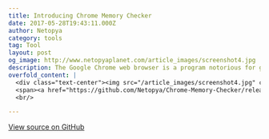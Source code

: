 ```yaml
---
title: Introducing Chrome Memory Checker
date: 2017-05-28T19:43:11.000Z
author: Netopya
category: tools
tag: Tool
layout: post
og_image: http://www.netopyaplanet.com/article_images/screenshot4.jpg
description: The Google Chrome web browser is a program notorious for gobbling up your computer's RAM. Chrome Memory Checker is a simple program to see exactly how much RAM Chrome is using.
overfold_content: |
  <div class="text-center"><img src="/article_images/screenshot4.jpg" class="img-thumbnail mb-3"/></div><p>The Google Chrome web browser is a program notorious for gobbling up your computer's RAM. Chrome Memory Checker is a simple program to see exactly how much RAM Chrome is using. Since Chrome uses multiple processes it is not as simple as opening up task manager and observing how much memory some Chrome process is using. Chrome Memory Checker sums up all the memory that the various Chrome processes are using and gives you the grand total! By continuously monitoring Chrome processes Chrome Memory Checker keeps track of total RAM usage in real time. For heavy Chrome users like me with over 40 tabs open on a regular basis, the number certainly surprised me at 8.26Gb, with usage sometimes peaking at 11Gb. Yikes! Chrome Memory Checker can help you diagnose RAM usage issues and determine whether Chrome is in fact at fault or not.</p>
  <span><a href="https://github.com/Netopya/Chrome-Memory-Checker/releases/download/release1/ChromeMemoryChecker.zip" class="btn btn-primary" role="button"><span class="glyphicon glyphicon-download" aria-hidden="true"></span> Download Executable</a> Windows (for 64-bit Chrome) only </span></br>
  <br/>

---
```


<a href="https://github.com/Netopya/Chrome-Memory-Checker" class="btn btn-default" role="button"><span class="glyphicon glyphicon-folder-open" aria-hidden="true"></span> View source on GitHub</a>